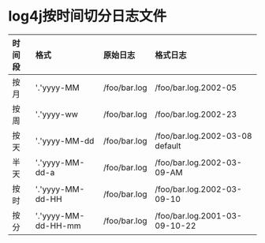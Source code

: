 # log4j按时间切分日志文件

|时间段 | 格式 | 原始日志 | 格式日志|
| :---- | :---- |:---- |:---- |
|按月|'.'yyyy-MM |/foo/bar.log |/foo/bar.log.2002-05|
|按周 |'.'yyyy-ww |/foo/bar.log |/foo/bar.log.2002-23|
|按天 |'.'yyyy-MM-dd| /foo/bar.log |/foo/bar.log.2002-03-08 default|
|半天 |'.'yyyy-MM-dd-a| /foo/bar.log |/foo/bar.log.2002-03-09-AM|
|按时 |'.'yyyy-MM-dd-HH |/foo/bar.log |/foo/bar.log.2002-03-09-10|
|按分 |'.'yyyy-MM-dd-HH-mm |/foo/bar.log |/foo/bar.log.2001-03-09-10-22|
